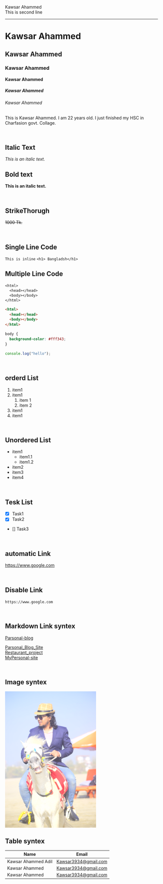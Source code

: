 <!-- markdown tutorial -->

Kawsar Ahammed  
This is second line

---

# Kawsar Ahammed

## Kawsar Ahammed

### Kawsar Ahammed

#### Kawsar Ahammed

##### Kawsar Ahammed

###### Kawsar Ahammed

<p> This is Kawsar Ahammed. I am 22 years old. I just finished my HSC in Charfasion govt. Collage.</p>

</br>

## Italic Text

_This is an italic text._
</br>

## Bold text

**This is an italic text.**

<!-- <del>500 Tk.</del> -->

</br>

## StrikeThorugh

~~1000 Tk.~~

</br>

## Single Line Code

`This is inline`
`<h1> Bangladsh</h1>`
</br>

## Multiple Line Code

```
<html>
  <head></head>
  <body></body>
</html>
```

```html
<html>
  <head></head>
  <body></body>
</html>
```

```css
body {
  background-color: #fff343;
}
```

```javascript
console.log("hello");
```

<!-- <ol>
    <li>item1</li>
    <li>item2</li>
    <li>item3</li>
    <li>item4</li>
</ol> -->
</br>

## orderd List

1. item1
2. item1
   1. item 1
   2. item 2
3. item1
4. item1

</br>

## Unordered List

- item1
  - item1.1
  - item1.2
- item2
- item3
- item4

</br>

## Tesk List

- [x] Task1
- [x] Task2
- [] Task3

</br>

## automatic Link

https://www.google.com

</br>

## Disable Link

`https://www.google.com`

</br>

## Markdown Link syntex

[Parsonal-blog](https://kawsar3934.github.io/Parsonol-Blog-Project/)

[Parsonal_Blog_Site][parsonal_blog]  
[Restaurant_project][restaurant]  
[MyPersonal-site][personal-site]

<!-- all links is here -->

[parsonal_blog]: https://kawsar3934.github.io/Parsonol-Blog-Project/
[restaurant]: https://kawsar3934.github.io/Restaurant-project/
[personal-site]: https://kawsar3934.github.io/personal-site/

</br>

## Image syntex

<!-- ![profile](./img/This%20is%20Me.JPG) -->
<img title="My_image" src="./img/This is Me.JPG" width ="300"/>

</br>

## Table syntex

| Name                | Email                |
| ------------------- | -------------------- |
| Kawsar Ahammed Adil | Kawsar3934@gmail.com |
| Kawsar Ahammed      | Kawsar3934@gmail.com |
| Kawsar Ahammed      | Kawsar3934@gmail.com |
